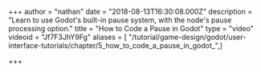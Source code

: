 +++
author = "nathan"
date = "2018-08-13T16:30:08.000Z"
description = "Learn to use Godot's built-in pause system, with the node's pause processing option."
title = "How to Code a Pause in Godot"
type = "video"
videoid = "Jf7F3JhY9Fg"
aliases = [ "/tutorial/game-design/godot/user-interface-tutorials/chapter/5_how_to_code_a_pause_in_godot_",]

+++
